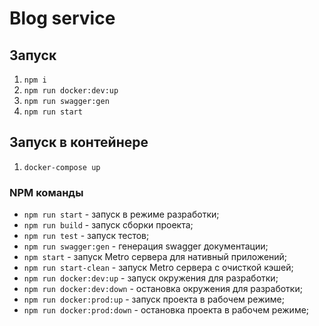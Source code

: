 # Blog service

## Запуск

1. `npm i`
3. `npm run docker:dev:up`
3. `npm run swagger:gen`
3. `npm run start`

## Запуск в контейнере

1. `docker-compose up`

### NPM команды

- `npm run start` - запуск в режиме разработки;
- `npm run build` - запуск сборки проекта;
- `npm run test` - запуск тестов;
- `npm run swagger:gen` - генерация swagger документации;
- `npm start` - запуск Metro сервера для нативный приложений;
- `npm run start-clean` - запуск Metro сервера с очисткой кэшей;
- `npm run docker:dev:up` - запуск окружения для разработки;
- `npm run docker:dev:down` - остановка окружения для разработки;
- `npm run docker:prod:up` - запуск проекта в рабочем режиме;
- `npm run docker:prod:down` - остановка проекта в рабочем режиме;

